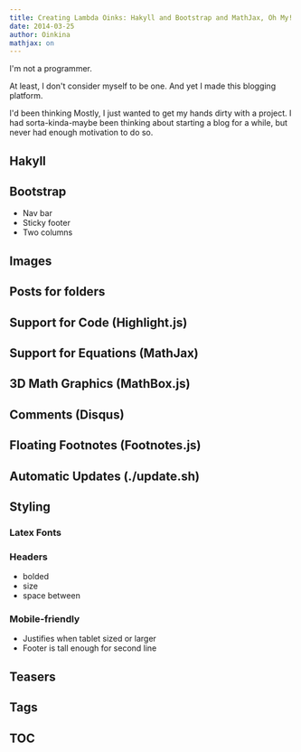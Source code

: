 ```yaml
---
title: Creating Lambda Oinks: Hakyll and Bootstrap and MathJax, Oh My!
date: 2014-03-25
author: Oinkina
mathjax: on
---
```


I'm not a programmer.

At least, I don't consider myself to be one. And yet I made this blogging platform.

I'd been thinking 
Mostly, I just wanted to get my hands dirty with a project. I had sorta-kinda-maybe been thinking about starting a blog for a while, but never had enough motivation to do so. 

Hakyll
--------

Bootstrap
---------

* Nav bar
* Sticky footer
* Two columns

Images
------

Posts for folders
--------------

Support for Code (Highlight.js)
----------

Support for Equations (MathJax)
---------

3D Math Graphics (MathBox.js)
--------

Comments (Disqus)
------------------

Floating Footnotes (Footnotes.js)
-------------

Automatic Updates (./update.sh)
--------

Styling
--------

### Latex Fonts

### Headers

* bolded
* size
* space between

### Mobile-friendly

* Justifies when tablet sized or larger
* Footer is tall enough for second line

Teasers
-------

Tags
------

TOC
-----